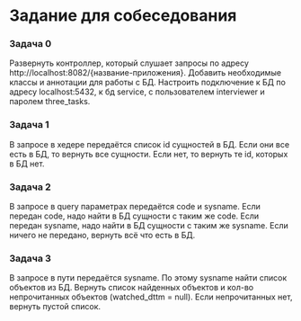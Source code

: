 # Задание для собеседования

### Задача 0
Развернуть контроллер, который слушает запросы 
по адресу http://localhost:8082/{название-приложения}. 
Добавить необходимые классы и аннотации для работы с БД. 
Настроить подключение к БД по адресу localhost:5432, к бд service, 
с пользователем interviewer и паролем three_tasks.

### Задача 1
В запросе в хедере  передаётся список id сущностей в БД. 
Если они все есть в БД, то вернуть все сущности. 
Если нет, то вернуть те id, которых в БД нет.

### Задача 2
В запросе в query параметрах передаётся code и sysname. 
Если передан code, надо найти в БД сущности с таким же code.
Если передан sysname, надо найти в БД сущности с таким же sysname.
Если ничего не передано, вернуть всё что есть в БД.

### Задача 3
В запросе в пути передаётся sysname. 
По этому sysname найти список объектов из БД. 
Вернуть список найденных объектов и кол-во непрочитанных объектов (watched_dttm = null). 
Если непрочитанных нет, вернуть пустой список.